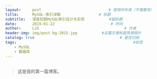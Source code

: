 ```yaml
---
layout:     post   			                  # 使用的布局（不需要改）
title:      MySQL-索引详解                 # 标题 
subtitle:   深度挖掘MySQL索引设计与实现           #副标题
date:       2019-01-22 				           # 时间
author:     Lih 						             # 作者
header-img: img/post-bg-2015.jpg 	       #这篇文章标题背景图片
catalog: true 						               # 是否归档
tags:								                     #标签
    - MySQL
    - 数据库
---
```


##  
>这是我的第一篇博客。
